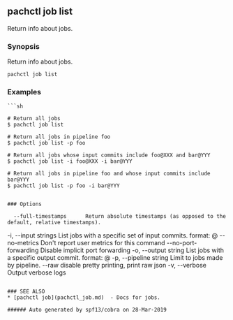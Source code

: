 ## pachctl job list

Return info about jobs.

### Synopsis


Return info about jobs.

```
pachctl job list
```

### Examples

```
```sh

# Return all jobs
$ pachctl job list

# Return all jobs in pipeline foo
$ pachctl job list -p foo

# Return all jobs whose input commits include foo@XXX and bar@YYY
$ pachctl job list -i foo@XXX -i bar@YYY

# Return all jobs in pipeline foo and whose input commits include bar@YYY
$ pachctl job list -p foo -i bar@YYY
```
```

### Options

```
      --full-timestamps      Return absolute timestamps (as opposed to the default, relative timestamps).
  -i, --input strings        List jobs with a specific set of input commits. format: <repo>@<branch-or-commit>
      --no-metrics           Don't report user metrics for this command
      --no-port-forwarding   Disable implicit port forwarding
  -o, --output string        List jobs with a specific output commit. format: <repo>@<branch-or-commit>
  -p, --pipeline string      Limit to jobs made by pipeline.
      --raw                  disable pretty printing, print raw json
  -v, --verbose              Output verbose logs
```

### SEE ALSO
* [pachctl job](pachctl_job.md)	 - Docs for jobs.

###### Auto generated by spf13/cobra on 28-Mar-2019
